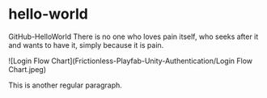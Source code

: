 # hello-world
GitHub-HelloWorld
There is no one who loves pain itself, who seeks after it and wants to have it, simply because it is pain.


![Login Flow Chart](Frictionless-Playfab-Unity-Authentication/Login Flow Chart.jpeg)

This is another regular paragraph.
